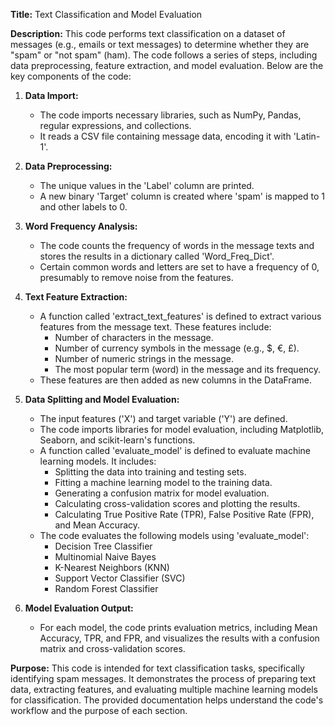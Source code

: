 **Title:** Text Classification and Model Evaluation

**Description:** This code performs text classification on a dataset of messages (e.g., emails or text messages) to determine whether they are "spam" or "not spam" (ham). The code follows a series of steps, including data preprocessing, feature extraction, and model evaluation. Below are the key components of the code:

1.  **Data Import:**
    
    *   The code imports necessary libraries, such as NumPy, Pandas, regular expressions, and collections.
    *   It reads a CSV file containing message data, encoding it with 'Latin-1'.
2.  **Data Preprocessing:**
    
    *   The unique values in the 'Label' column are printed.
    *   A new binary 'Target' column is created where 'spam' is mapped to 1 and other labels to 0.
3.  **Word Frequency Analysis:**
    
    *   The code counts the frequency of words in the message texts and stores the results in a dictionary called 'Word\_Freq\_Dict'.
    *   Certain common words and letters are set to have a frequency of 0, presumably to remove noise from the features.
4.  **Text Feature Extraction:**
    
    *   A function called 'extract\_text\_features' is defined to extract various features from the message text. These features include:
        *   Number of characters in the message.
        *   Number of currency symbols in the message (e.g., $, €, £).
        *   Number of numeric strings in the message.
        *   The most popular term (word) in the message and its frequency.
    *   These features are then added as new columns in the DataFrame.
5.  **Data Splitting and Model Evaluation:**
    
    *   The input features ('X') and target variable ('Y') are defined.
    *   The code imports libraries for model evaluation, including Matplotlib, Seaborn, and scikit-learn's functions.
    *   A function called 'evaluate\_model' is defined to evaluate machine learning models. It includes:
        *   Splitting the data into training and testing sets.
        *   Fitting a machine learning model to the training data.
        *   Generating a confusion matrix for model evaluation.
        *   Calculating cross-validation scores and plotting the results.
        *   Calculating True Positive Rate (TPR), False Positive Rate (FPR), and Mean Accuracy.
    *   The code evaluates the following models using 'evaluate\_model':
        *   Decision Tree Classifier
        *   Multinomial Naive Bayes
        *   K-Nearest Neighbors (KNN)
        *   Support Vector Classifier (SVC)
        *   Random Forest Classifier
6.  **Model Evaluation Output:**
    
    *   For each model, the code prints evaluation metrics, including Mean Accuracy, TPR, and FPR, and visualizes the results with a confusion matrix and cross-validation scores.

**Purpose:** This code is intended for text classification tasks, specifically identifying spam messages. It demonstrates the process of preparing text data, extracting features, and evaluating multiple machine learning models for classification. The provided documentation helps understand the code's workflow and the purpose of each section.
